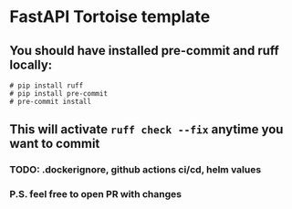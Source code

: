 # FastAPI Tortoise template

## You should have installed pre-commit and ruff locally:
```
# pip install ruff
# pip install pre-commit
# pre-commit install
```
## This will activate ```ruff check --fix``` anytime you want to commit

### TODO: .dockerignore, github actions ci/cd, helm values

### P.S. feel free to open PR with changes